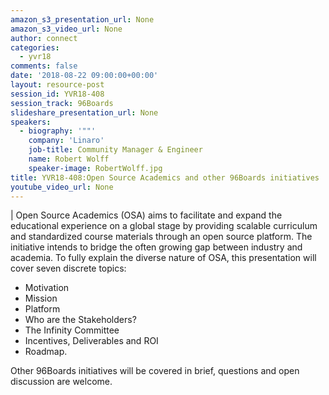 ```yaml
---
amazon_s3_presentation_url: None
amazon_s3_video_url: None
author: connect
categories:
  - yvr18
comments: false
date: '2018-08-22 09:00:00+00:00'
layout: resource-post
session_id: YVR18-408
session_track: 96Boards
slideshare_presentation_url: None
speakers:
  - biography: '""'
    company: 'Linaro'
    job-title: Community Manager & Engineer
    name: Robert Wolff
    speaker-image: RobertWolff.jpg
title: YVR18-408:Open Source Academics and other 96Boards initiatives
youtube_video_url: None
---
```

|
  Open Source Academics (OSA) aims to facilitate and expand the educational experience on a global stage by providing scalable curriculum and standardized course materials through an open source platform. The initiative intends to bridge the often growing gap between industry and academia. To fully explain the diverse nature of OSA, this presentation will cover seven discrete topics:
  - Motivation
  - Mission
  - Platform
  - Who are the Stakeholders?
  - The Infinity Committee
  - Incentives, Deliverables and ROI
  - Roadmap.

  Other 96Boards initiatives will be covered in brief, questions and open discussion are welcome.
